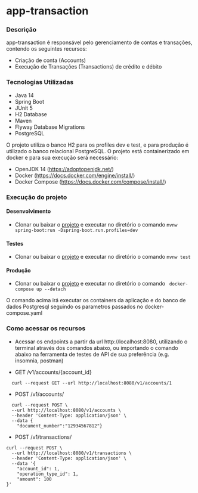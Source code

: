 # app-transaction

### Descrição
 app-transaction é responsável pelo gerenciamento de contas e transações, contendo os seguintes recursos:

 * Criação de conta (Accounts)
 * Execução de Transações (Transactions) de crédito e débito

### Tecnologias Utilizadas
* Java 14
* Spring Boot
* JUnit 5
* H2 Database
* Maven
* Flyway Database Migrations  
* PostgreSQL

O projeto utiliza o banco H2 para os profiles dev e test, e para produção é utilizado o banco relacional PostgreSQL.
O projeto está containerizado em docker e para sua execução será necessário:
- OpenJDK 14 (https://adoptopenjdk.net/)
- Docker (https://docs.docker.com/engine/install/)
- Docker Compose (https://docs.docker.com/compose/install/)

### Execução do projeto

#### Desenvolvimento
- Clonar ou baixar o [projeto](https://github.com/vandsonlima/app-transactions.git) 
  e executar no diretório o comando
``` mvnw spring-boot:run -Dspring-boot.run.profiles=dev ```
 
#### Testes

* Clonar ou baixar o [projeto](https://github.com/vandsonlima/app-transactions.git) 
  e executar no diretório o comando ``` mvnw test ```

#### Produção
* Clonar ou baixar o [projeto](https://github.com/vandsonlima/app-transactions.git) 
  e executar no diretório o comando ``` docker-compose up --detach```

O comando acima irá executar os containers da aplicação e do banco de dados Postgresql seguindo os parametros passados no docker-compose.yaml

### Como acessar os recursos

* Acessar os endpoints a partir da url http://localhost:8080, utilizando o terminal através dos comandos abaixo, ou 
importando o comando abaixo na ferramenta de testes de API de sua preferência (e.g. insomnia, postman)
  
- GET /v1/accounts/{account_id}
```  
  curl --request GET --url http://localhost:8080/v1/accounts/1 
```
- POST /v1/accounts/
```
  curl --request POST \
  --url http://localhost:8080/v1/accounts \
  --header 'Content-Type: application/json' \
  --data {
	"document_number":"12934567812"}  
  ```

- POST /v1/transactions/
```
curl --request POST \
  --url http://localhost:8080/v1/transactions \
  --header 'Content-Type: application/json' \
  --data '{
	"account_id": 1,
	"operation_type_id": 1,
	"amount": 100
}'
```
